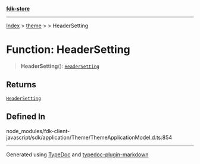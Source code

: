 [**fdk-store**](../../../README.md)
***

[Index](../../../API.md) > [theme](../../README.md) > [<internal>](../README.md) > HeaderSetting

# Function: HeaderSetting

> **HeaderSetting**(): [`HeaderSetting`](../type-aliases/type-alias.HeaderSetting.md)

## Returns

[`HeaderSetting`](../type-aliases/type-alias.HeaderSetting.md)

## Defined In

node\_modules/fdk-client-javascript/sdk/application/Theme/ThemeApplicationModel.d.ts:854

***
Generated using [TypeDoc](https://typedoc.org/) and [typedoc-plugin-markdown](https://www.npmjs.com/package/typedoc-plugin-markdown)
